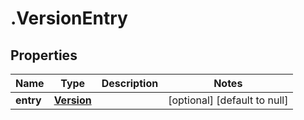 # .VersionEntry

## Properties
Name | Type | Description | Notes
------------ | ------------- | ------------- | -------------
**entry** | [**Version**](Version.md) |  | [optional] [default to null]


